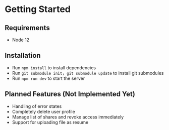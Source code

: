 # Getting Started

## Requirements

-   Node 12

## Installation

-   Run `npm install` to install dependencies
-   Run `git submodule init; git submodule update` to install git submodules
-   Run `npm run dev` to start the server

## Planned Features (Not Implemented Yet)

-   Handling of error states
-   Completely delete user profile
-   Manage list of shares and revoke access immediately
-   Support for uploading file as resume
